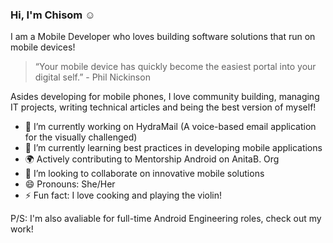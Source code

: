 ### Hi, I'm Chisom :relaxed:

I am a Mobile Developer who loves building software solutions that run on mobile devices!

> “Your mobile device has quickly become the easiest portal into your digital self.” - Phil Nickinson

Asides developing for mobile phones, I love community building, managing IT projects, writing technical articles and being the best version of myself!

- 🔭 I’m currently working on HydraMail (A voice-based email application for the visually challenged)
- 🌱 I’m currently learning best practices in developing mobile applications
- :earth_africa: Actively contributing to Mentorship Android on AnitaB. Org
- 👯 I’m looking to collaborate on innovative mobile solutions
- 😄 Pronouns: She/Her
- ⚡ Fun fact: I love cooking and playing the violin!

P/S: I'm also avaliable for full-time Android Engineering roles, check out my work!


